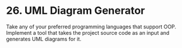 # 26. UML Diagram Generator

Take any of your preferred programming languages that support OOP. Implement a tool that takes the project source code as an input and generates UML diagrams for it.
